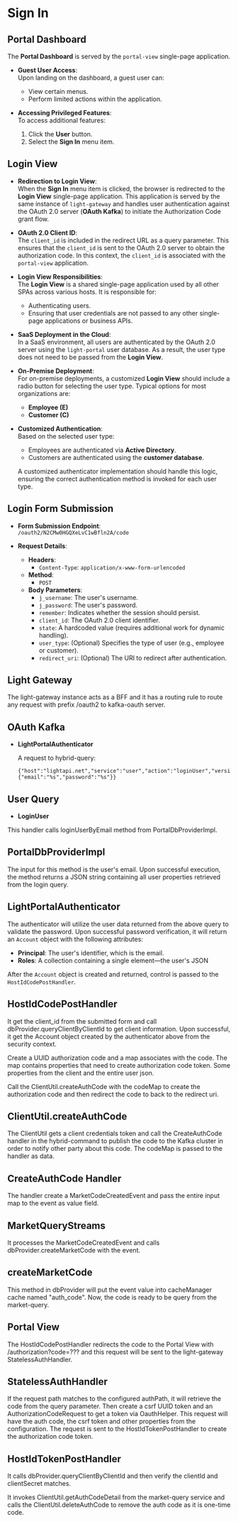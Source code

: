 # Sign In

## Portal Dashboard

The **Portal Dashboard** is served by the `portal-view` single-page application. 

- **Guest User Access**:  
  Upon landing on the dashboard, a guest user can:
  - View certain menus.
  - Perform limited actions within the application.

- **Accessing Privileged Features**:  
  To access additional features:
  1. Click the **User** button.
  2. Select the **Sign In** menu item.

## Login View

- **Redirection to Login View**:  
  When the **Sign In** menu item is clicked, the browser is redirected to the **Login View** single-page application. This application is served by the same instance of `light-gateway` and handles user authentication against the OAuth 2.0 server (**OAuth Kafka**) to initiate the Authorization Code grant flow.

- **OAuth 2.0 Client ID**:  
  The `client_id` is included in the redirect URL as a query parameter. This ensures that the `client_id` is sent to the OAuth 2.0 server to obtain the authorization code. In this context, the `client_id` is associated with the `portal-view` application.

- **Login View Responsibilities**:  
  The **Login View** is a shared single-page application used by all other SPAs across various hosts. It is responsible for:
  - Authenticating users.
  - Ensuring that user credentials are not passed to any other single-page applications or business APIs.

- **SaaS Deployment in the Cloud**:  
  In a SaaS environment, all users are authenticated by the OAuth 2.0 server using the `light-portal` user database. As a result, the user type does not need to be passed from the **Login View**.

- **On-Premise Deployment**:  
  For on-premise deployments, a customized **Login View** should include a radio button for selecting the user type. Typical options for most organizations are:
  - **Employee (E)**
  - **Customer (C)**

- **Customized Authentication**:  
  Based on the selected user type:
  - Employees are authenticated via **Active Directory**.
  - Customers are authenticated using the **customer database**.

  A customized authenticator implementation should handle this logic, ensuring the correct authentication method is invoked for each user type.

## Login Form Submission

- **Form Submission Endpoint**:  
  `/oauth2/N2CMw0HGQXeLvC1wBfln2A/code`

- **Request Details**:  
  - **Headers**:  
    - `Content-Type`: `application/x-www-form-urlencoded`
  - **Method**:  
    - `POST`
  - **Body Parameters**:  
    - `j_username`: The user's username.  
    - `j_password`: The user's password.  
    - `remember`: Indicates whether the session should persist.  
    - `client_id`: The OAuth 2.0 client identifier.  
    - `state`: A hardcoded value (requires additional work for dynamic handling).  
    - `user_type`: (Optional) Specifies the type of user (e.g., employee or customer).  
    - `redirect_uri`: (Optional) The URI to redirect after authentication.

## Light Gateway

The light-gateway instance acts as a BFF and it has a routing rule to route any request with prefix /oauth2 to kafka-oauth server. 

## OAuth Kafka

- **LightPortalAuthenticator**
  
  A request to hybrid-query:
  ``` 
  {"host":"lightapi.net","service":"user","action":"loginUser","version":"0.1.0","data":{"email":"%s","password":"%s"}}
  ```
## User Query

- **LoginUser**

This handler calls loginUserByEmail method from PortalDbProviderImpl. 

## PortalDbProviderImpl

The input for this method is the user's email. Upon successful execution, the method returns a JSON string containing all user properties retrieved from the login query.

## LightPortalAuthenticator

The authenticator will utilize the user data returned from the above query to validate the password. Upon successful password verification, it will return an `Account` object with the following attributes:

- **Principal**: The user's identifier, which is the email.
- **Roles**: A collection containing a single element—the user's JSON

After the `Account` object is created and returned, control is passed to the `HostIdCodePostHandler`.

## HostIdCodePostHandler

It get the client_id from the submitted form and call dbProvider.queryClientByClientId to get client information. Upon successful, it get the Account object created by the authenticator above from the security context. 

Create a UUID authorization code and a map associates with the code. The map contains properties that need to create authorization code token. Some properties from the client and the entire user json. 

Call the ClientUtil.createAuthCode with the codeMap to create the authorization code and then redirect the code to back to the redirect uri. 

## ClientUtil.createAuthCode

The ClientUtil gets a client credentials token and call the CreateAuthCode handler in the hybrid-command to publish the code to the Kafka cluster in order to notify other party about this code. The codeMap is passed to the handler as data. 

## CreateAuthCode Handler

The handler create a MarketCodeCreatedEvent and pass the entire input map to the event as value field. 

## MarketQueryStreams

It processes the MarketCodeCreatedEvent and calls dbProvider.createMarketCode with the event.

## createMarketCode

This method in dbProvider will put the event value into cacheManager cache named "auth_code". Now, the code is ready to be query from the market-query. 

## Portal View

The HostIdCodePostHandler redirects the code to the Portal View with /authorization?code=??? and this request will be sent to the light-gateway StatelessAuthHandler.

## StatelessAuthHandler

If the request path matches to the configured authPath, it will retrieve the code from the query parameter. Then create a csrf UUID token and an AuthorizationCodeRequest to get a token via OauthHelper. This request will have the auth code, the csrf token and other properties from the configuration. The request is sent to the HostIdTokenPostHandler to create the authorization code token. 

## HostIdTokenPostHandler

It calls dbProvider.queryClientByClientId and then verify the clientId and clientSecret matches. 

It invokes ClientUtil.getAuthCodeDetail from the market-query service and calls the ClientUtil.deleteAuthCode to remove the auth code as it is one-time code.



## 







## 







  
